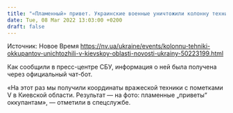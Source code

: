 ```yaml
---
title: "«Пламенный» привет. Украинские военные уничтожили колонну техники оккупантов в Киевской области"
date: Tue, 08 Mar 2022 13:03:00 +0200
draft: false
---
```

Источник: Новое Время https://nv.ua/ukraine/events/kolonnu-tehniki-okkupantov-unichtozhili-v-kievskoy-oblasti-novosti-ukrainy-50223199.html


Как сообщили в пресс-центре СБУ, информация о ней была получена через официальный чат-бот.

«На этот раз мы получили координаты вражеской техники с пометками V в Киевской области. Результат — на фото: пламенные „приветы“ оккупантам», — отметили в спецслужбе.
